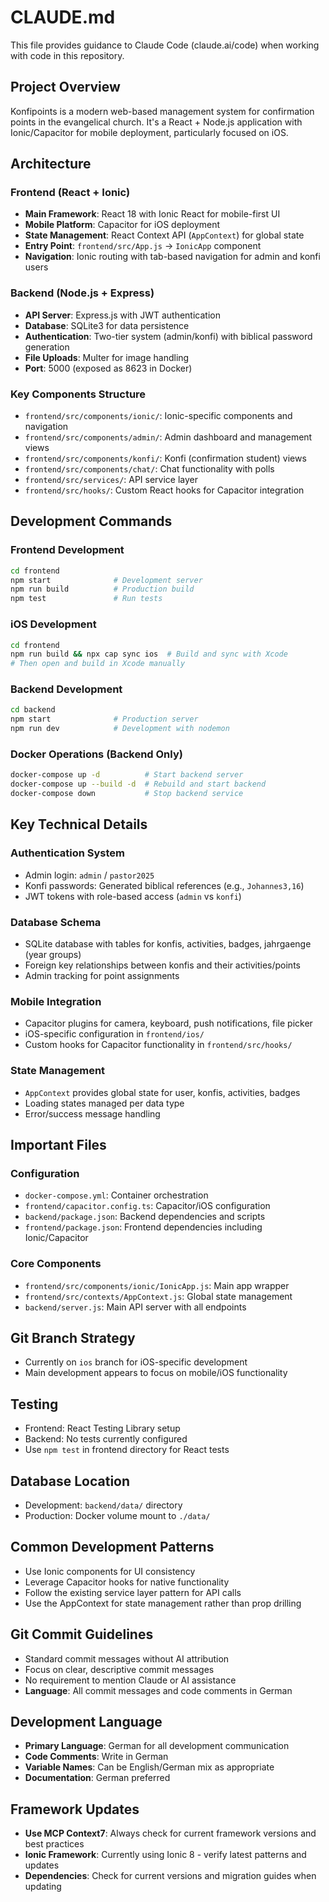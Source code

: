 # CLAUDE.md

This file provides guidance to Claude Code (claude.ai/code) when working with code in this repository.

## Project Overview

Konfipoints is a modern web-based management system for confirmation points in the evangelical church. It's a React + Node.js application with Ionic/Capacitor for mobile deployment, particularly focused on iOS.

## Architecture

### Frontend (React + Ionic)
- **Main Framework**: React 18 with Ionic React for mobile-first UI
- **Mobile Platform**: Capacitor for iOS deployment
- **State Management**: React Context API (`AppContext`) for global state
- **Entry Point**: `frontend/src/App.js` → `IonicApp` component
- **Navigation**: Ionic routing with tab-based navigation for admin and konfi users

### Backend (Node.js + Express)
- **API Server**: Express.js with JWT authentication
- **Database**: SQLite3 for data persistence
- **Authentication**: Two-tier system (admin/konfi) with biblical password generation
- **File Uploads**: Multer for image handling
- **Port**: 5000 (exposed as 8623 in Docker)

### Key Components Structure
- `frontend/src/components/ionic/`: Ionic-specific components and navigation
- `frontend/src/components/admin/`: Admin dashboard and management views
- `frontend/src/components/konfi/`: Konfi (confirmation student) views
- `frontend/src/components/chat/`: Chat functionality with polls
- `frontend/src/services/`: API service layer
- `frontend/src/hooks/`: Custom React hooks for Capacitor integration

## Development Commands

### Frontend Development
```bash
cd frontend
npm start              # Development server
npm run build          # Production build
npm test               # Run tests
```

### iOS Development
```bash
cd frontend
npm run build && npx cap sync ios  # Build and sync with Xcode
# Then open and build in Xcode manually
```

### Backend Development
```bash
cd backend
npm start              # Production server
npm run dev            # Development with nodemon
```

### Docker Operations (Backend Only)
```bash
docker-compose up -d          # Start backend server
docker-compose up --build -d  # Rebuild and start backend
docker-compose down           # Stop backend service
```

## Key Technical Details

### Authentication System
- Admin login: `admin` / `pastor2025`
- Konfi passwords: Generated biblical references (e.g., `Johannes3,16`)
- JWT tokens with role-based access (`admin` vs `konfi`)

### Database Schema
- SQLite database with tables for konfis, activities, badges, jahrgaenge (year groups)
- Foreign key relationships between konfis and their activities/points
- Admin tracking for point assignments

### Mobile Integration
- Capacitor plugins for camera, keyboard, push notifications, file picker
- iOS-specific configuration in `frontend/ios/`
- Custom hooks for Capacitor functionality in `frontend/src/hooks/`

### State Management
- `AppContext` provides global state for user, konfis, activities, badges
- Loading states managed per data type
- Error/success message handling

## Important Files

### Configuration
- `docker-compose.yml`: Container orchestration
- `frontend/capacitor.config.ts`: Capacitor/iOS configuration
- `backend/package.json`: Backend dependencies and scripts
- `frontend/package.json`: Frontend dependencies including Ionic/Capacitor

### Core Components
- `frontend/src/components/ionic/IonicApp.js`: Main app wrapper
- `frontend/src/contexts/AppContext.js`: Global state management
- `backend/server.js`: Main API server with all endpoints

## Git Branch Strategy
- Currently on `ios` branch for iOS-specific development
- Main development appears to focus on mobile/iOS functionality

## Testing
- Frontend: React Testing Library setup
- Backend: No tests currently configured
- Use `npm test` in frontend directory for React tests

## Database Location
- Development: `backend/data/` directory
- Production: Docker volume mount to `./data/`

## Common Development Patterns
- Use Ionic components for UI consistency
- Leverage Capacitor hooks for native functionality
- Follow the existing service layer pattern for API calls
- Use the AppContext for state management rather than prop drilling

## Git Commit Guidelines
- Standard commit messages without AI attribution
- Focus on clear, descriptive commit messages
- No requirement to mention Claude or AI assistance
- **Language**: All commit messages and code comments in German

## Development Language
- **Primary Language**: German for all development communication
- **Code Comments**: Write in German
- **Variable Names**: Can be English/German mix as appropriate
- **Documentation**: German preferred

## Framework Updates
- **Use MCP Context7**: Always check for current framework versions and best practices
- **Ionic Framework**: Currently using Ionic 8 - verify latest patterns and updates
- **Dependencies**: Check for current versions and migration guides when updating